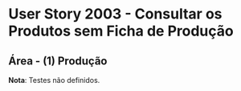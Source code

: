 # User Story 2003 - Consultar os Produtos sem Ficha de Produção

## Área - (1) Produção

**Nota**: Testes não definidos.